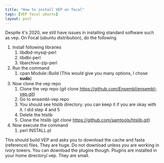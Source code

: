 ```yaml
---
title: "How to install VEP on focal"
tags: [VEP focal ubuntu]
layout: post
---
```

Despite it's 2020, we still have issues in installing standard software such as vep. On Focal (ubuntu distribution), do the following

1. Install following libraries
	1. libdbd-mysql-perl
	2. libdbi-perl
	3. libarchive-zip-perl
2. Run the command 
	1. cpan Module::Build (This would give you many options, I chose **sudo**)
3. Now clone the vep repo
	1. Clone the vep repo (git clone https://github.com/Ensembl/ensembl-vep.git)
	2. Go to ensembl-vep repo
	3. You should see htslib directory. you can keep it if you are okay with it. I did step 4 and 5
	4. Delete the htslib
	5. Clone the htslib (git clone https://github.com/samtools/htslib.git)
4. Now execute the command
	1. perl INSTALL.pl

This should build VEP and asks you to download the cache and fasta (reference) files. They are huge. Do not download unless you are working in ivory towers. You can download the plugins though. Plugins are installed in your home directory/.vep. They are small.